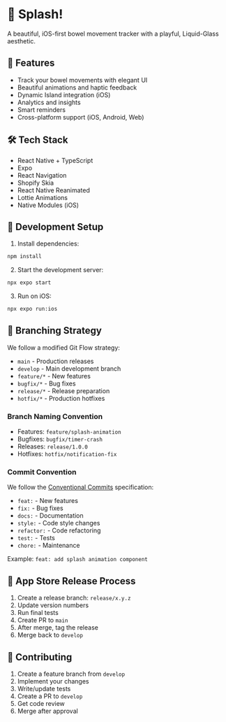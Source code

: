 # 🚽 Splash!

A beautiful, iOS-first bowel movement tracker with a playful, Liquid-Glass aesthetic.

## 🚀 Features

- Track your bowel movements with elegant UI
- Beautiful animations and haptic feedback
- Dynamic Island integration (iOS)
- Analytics and insights
- Smart reminders
- Cross-platform support (iOS, Android, Web)

## 🛠 Tech Stack

- React Native + TypeScript
- Expo
- React Navigation
- Shopify Skia
- React Native Reanimated
- Lottie Animations
- Native Modules (iOS)

## 🔧 Development Setup

1. Install dependencies:
```bash
npm install
```

2. Start the development server:
```bash
npx expo start
```

3. Run on iOS:
```bash
npx expo run:ios
```

## 🌳 Branching Strategy

We follow a modified Git Flow strategy:

- `main` - Production releases
- `develop` - Main development branch
- `feature/*` - New features
- `bugfix/*` - Bug fixes
- `release/*` - Release preparation
- `hotfix/*` - Production hotfixes

### Branch Naming Convention

- Features: `feature/splash-animation`
- Bugfixes: `bugfix/timer-crash`
- Releases: `release/1.0.0`
- Hotfixes: `hotfix/notification-fix`

### Commit Convention

We follow the [Conventional Commits](https://www.conventionalcommits.org/) specification:

- `feat:` - New features
- `fix:` - Bug fixes
- `docs:` - Documentation
- `style:` - Code style changes
- `refactor:` - Code refactoring
- `test:` - Tests
- `chore:` - Maintenance

Example: `feat: add splash animation component`

## 📱 App Store Release Process

1. Create a release branch: `release/x.y.z`
2. Update version numbers
3. Run final tests
4. Create PR to `main`
5. After merge, tag the release
6. Merge back to `develop`

## 🤝 Contributing

1. Create a feature branch from `develop`
2. Implement your changes
3. Write/update tests
4. Create a PR to `develop`
5. Get code review
6. Merge after approval 